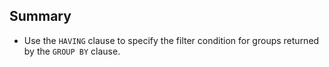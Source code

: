 ## Summary

- Use the `HAVING` clause to specify the filter condition for groups returned by the `GROUP BY` clause.
